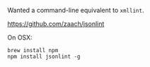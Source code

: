 Wanted a command-line equivalent to `xmllint`.

https://github.com/zaach/jsonlint

On OSX:
```
brew install npm
npm install jsonlint -g

```
